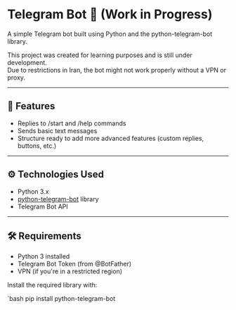 # Telegram Bot 🤖 (Work in Progress)

A simple Telegram bot built using Python and the python-telegram-bot library.

This project was created for learning purposes and is still under development.  
Due to restrictions in Iran, the bot might not work properly without a VPN or proxy.

---

## 📌 Features

- Replies to /start and /help commands
- Sends basic text messages
- Structure ready to add more advanced features (custom replies, buttons, etc.)

---

## ⚙️ Technologies Used

- Python 3.x
- [python-telegram-bot](https://github.com/python-telegram-bot/python-telegram-bot) library
- Telegram Bot API

---

## 🛠 Requirements

- Python 3 installed
- Telegram Bot Token (from @BotFather)
- VPN (if you're in a restricted region)

Install the required library with:

`bash
pip install python-telegram-bot
